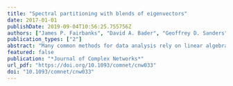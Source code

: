 ```yaml
---
title: "Spectral partitioning with blends of eigenvectors"
date: 2017-01-01
publishDate: 2019-09-04T10:56:25.755756Z
authors: ["James P. Fairbanks", "David A. Bader", "Geoffrey D. Sanders"]
publication_types: ["2"]
abstract: "Many common methods for data analysis rely on linear algebra. We provide new results connecting data analysis error to numerical accuracy in the context of spectral graph partitioning. We provide pointwise convergence guarantees so that spectral blends (linear combinations of eigenvectors) can be employed to solve data analysis problems with confidence in their accuracy. We apply this theory to an accessible model problem, the ring of cliques, by deriving the relevant eigenpairs and finding necessary and sufficient solver tolerances. Analysis of the ring of cliques provides an upper bound on eigensolver tolerances for graph partitioning problems. These results bridge the gap between linear algebra based data analysis methods and the convergence theory of iterative approximation methods. These results explain how the combinatorial structure of a problem can be recovered much faster than numerically accurate solutions to the associated linear algebra problem."
featured: false
publication: "*Journal of Complex Networks*"
url_pdf: "https://doi.org/10.1093/comnet/cnw033"
doi: "10.1093/comnet/cnw033"
---
```


